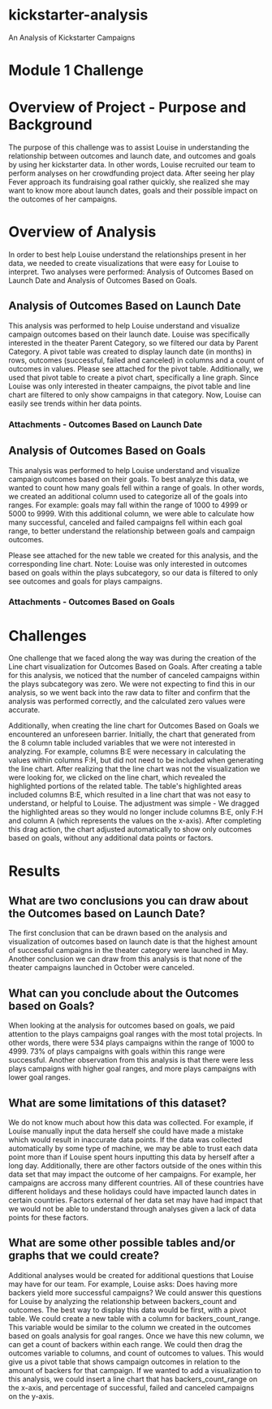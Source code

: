 # kickstarter-analysis

An Analysis of Kickstarter Campaigns

# Module 1 Challenge

# Overview of Project - Purpose and Background

  The purpose of this challenge was to assist Louise in understanding the relationship between outcomes and launch date, and outcomes and goals by using her kickstarter data. In other words, Louise recruited our team to perform analyses on her crowdfunding project data. After seeing her play Fever approach its fundraising goal rather quickly, she realized she may want to know more about launch dates, goals and their possible impact on the outcomes of her campaigns.

# Overview of Analysis

  In order to best help Louise understand the relationships present in her data, we needed to create visualizations that were easy for Louise to interpret. Two analyses were performed: Analysis of Outcomes Based on Launch Date and Analysis of Outcomes Based on Goals.

## Analysis of Outcomes Based on Launch Date

  This analysis was performed to help Louise understand and visualize campaign outcomes based on their launch date. Louise was specifically interested in the theater Parent Category, so we filtered our data by Parent Category. A pivot table was created to display launch date (in months) in rows, outcomes (successful, failed and canceled) in columns and a count of outcomes in values. Please see attached for the pivot table. Additionally, we used that pivot table to create a pivot chart, specifically a line graph. Since Louise was only interested in theater campaigns, the pivot table and line chart are filtered to only show campaigns in that category. Now, Louise can easily see trends within her data points.

### Attachments - Outcomes Based on Launch Date

## Analysis of Outcomes Based on Goals

  This analysis was performed to help Louise understand and visualize campaign outcomes based on their goals. To best analyze this data, we wanted to count how many goals fell within a range of goals. In other words, we created an additional column used to categorize all of the goals into ranges. For example: goals may fall within the range of 1000 to 4999 or 5000 to 9999. With this additional column, we were able to calculate how many successful, canceled and failed campaigns fell within each goal range, to better understand the relationship between goals and campaign outcomes.

  Please see attached for the new table we created for this analysis, and the corresponding line chart. Note: Louise was only interested in outcomes based on goals within the plays subcategory, so our data is filtered to only see outcomes and goals for plays campaigns. 

### Attachments - Outcomes Based on Goals

# Challenges

  One challenge that we faced along the way was during the creation of the Line chart visualization for Outcomes Based on Goals. After creating a table for this analysis, we noticed that the number of canceled campaigns within the plays subcategory was zero. We were not expecting to find this in our analysis, so we went back into the raw data to filter and confirm that the analysis was performed correctly, and the calculated zero values were accurate. 

  Additionally, when creating the line chart for Outcomes Based on Goals we encountered an unforeseen barrier. Initially, the chart that generated from the 8 column table included variables that we were not interested in analyzing. For example, columns B:E were necessary in calculating the values within columns F:H, but did not need to be included when generating the line chart. After realizing that the line chart was not the visualization we were looking for, we clicked on the line chart, which revealed the highlighted portions of the related table. The table's highlighted areas included columns B:E, which resulted in a line chart that was not easy to understand, or helpful to Louise. 
  The adjustment was simple - We dragged the highlighted areas so they would no longer include columns B:E, only F:H and column A (which represents the values on the x-axis). After completing this drag action, the chart adjusted automatically to show only outcomes based on goals, without any additional data points or factors.

# Results

## What are two conclusions you can draw about the Outcomes based on Launch Date?

  The first conclusion that can be drawn based on the analysis and visualization of outcomes based on launch date is that the highest amount of successful campaigns in the theater category were launched in May. Another conclusion we can draw from this analysis is that none of the theater campaigns launched in October were canceled. 

## What can you conclude about the Outcomes based on Goals?

  When looking at the analysis for outcomes based on goals, we paid attention to the plays campaigns goal ranges with the most total projects. In other words, there were 534 plays campaigns within the range of 1000 to 4999. 73% of plays campaigns with goals within this range were successful. Another observation from this analysis is that there were less plays campaigns with higher goal ranges, and more plays campaigns with lower goal ranges. 

## What are some limitations of this dataset?

  We do not know much about how this data was collected. For example, if Louise manually input the data herself she could have made a mistake which would result in inaccurate data points. If the data was collected automatically by some type of machine, we may be able to trust each data point more than if Louise spent hours inputting this data by herself after a long day. 
   Additionally, there are other factors outside of the ones within this data set that may impact the outcome of her campaigns. For example, her campaigns are accross many different countries. All of these countries have different holidays and these holidays could have impacted launch dates in certain countries. Factors external of her data set may have had impact that we would not be able to understand through analyses given a lack of data points for these factors. 

## What are some other possible tables and/or graphs that we could create?

  Additional analyses would be created for additional questions that Louise may have for our team. For example, Louise asks: Does having more backers yield more successful campaigns? We could answer this questions for Louise by analyzing the relationship between backers_count and outcomes. The best way to display this data would be first, with a pivot table. We could create a new table with a column for backers_count_range. This variable would be similar to the column we created in the outcomes based on goals analysis for goal ranges. Once we have this new column, we can get a count of backers within each range. We could then drag the outcomes variable to columns, and count of outcomes to values. This would give us a pivot table that shows campaign outcomes in relation to the amount of backers for that campaign. If we wanted to add a visualization to this analysis, we could insert a line chart that has backers_count_range on the x-axis, and percentage of successful, failed and canceled campaigns on the y-axis. 
